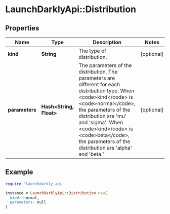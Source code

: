 # LaunchDarklyApi::Distribution

## Properties

| Name | Type | Description | Notes |
| ---- | ---- | ----------- | ----- |
| **kind** | **String** | The type of distribution. | [optional] |
| **parameters** | **Hash&lt;String, Float&gt;** | The parameters of the distribution. The parameters are different for each distribution type. When &lt;code&gt;kind&lt;/code&gt; is &lt;code&gt;normal&lt;/code&gt;, the parameters of the distribution are &#39;mu&#39; and &#39;sigma&#39;. When &lt;code&gt;kind&lt;/code&gt; is &lt;code&gt;beta&lt;/code&gt;, the parameters of the distribution are &#39;alpha&#39; and &#39;beta.&#39; | [optional] |

## Example

```ruby
require 'launchdarkly_api'

instance = LaunchDarklyApi::Distribution.new(
  kind: normal,
  parameters: null
)
```

